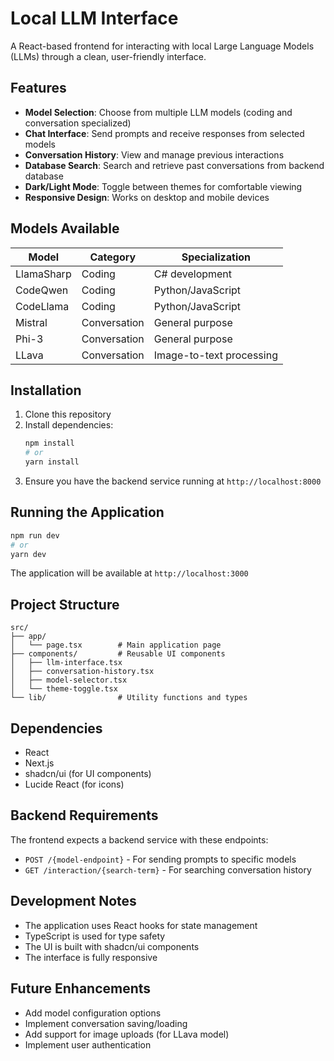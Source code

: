 # Local LLM Interface

A React-based frontend for interacting with local Large Language Models (LLMs) through a clean, user-friendly interface.

## Features

- **Model Selection**: Choose from multiple LLM models (coding and conversation specialized)
- **Chat Interface**: Send prompts and receive responses from selected models
- **Conversation History**: View and manage previous interactions
- **Database Search**: Search and retrieve past conversations from backend database
- **Dark/Light Mode**: Toggle between themes for comfortable viewing
- **Responsive Design**: Works on desktop and mobile devices

## Models Available

| Model       | Category      | Specialization               |
|-------------|---------------|------------------------------|
| LlamaSharp  | Coding        | C# development               |
| CodeQwen    | Coding        | Python/JavaScript            |
| CodeLlama   | Coding        | Python/JavaScript            |
| Mistral     | Conversation  | General purpose              |
| Phi-3       | Conversation  | General purpose              |
| LLava       | Conversation  | Image-to-text processing     |

## Installation

1. Clone this repository
2. Install dependencies:
   ```bash
   npm install
   # or
   yarn install
   ```
3. Ensure you have the backend service running at `http://localhost:8000`

## Running the Application

```bash
npm run dev
# or
yarn dev
```

The application will be available at `http://localhost:3000`

## Project Structure

```
src/
├── app/
│   └── page.tsx        # Main application page
├── components/         # Reusable UI components
│   ├── llm-interface.tsx
│   ├── conversation-history.tsx
│   ├── model-selector.tsx
│   └── theme-toggle.tsx
└── lib/                # Utility functions and types
```

## Dependencies

- React
- Next.js
- shadcn/ui (for UI components)
- Lucide React (for icons)

## Backend Requirements

The frontend expects a backend service with these endpoints:

- `POST /{model-endpoint}` - For sending prompts to specific models
- `GET /interaction/{search-term}` - For searching conversation history

## Development Notes

- The application uses React hooks for state management
- TypeScript is used for type safety
- The UI is built with shadcn/ui components
- The interface is fully responsive

## Future Enhancements

- Add model configuration options
- Implement conversation saving/loading
- Add support for image uploads (for LLava model)
- Implement user authentication
